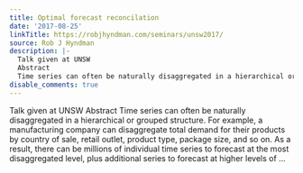 ```yaml
---
title: Optimal forecast reconcilation
date: '2017-08-25'
linkTitle: https://robjhyndman.com/seminars/unsw2017/
source: Rob J Hyndman
description: |-
  Talk given at UNSW
  Abstract
  Time series can often be naturally disaggregated in a hierarchical or grouped structure. For example, a manufacturing company can disaggregate total demand for their products by country of sale, retail outlet, product type, package size, and so on. As a result, there can be millions of individual time series to forecast at the most disaggregated level, plus additional series to forecast at higher levels of ...
disable_comments: true
---
```

Talk given at UNSW
Abstract
Time series can often be naturally disaggregated in a hierarchical or grouped structure. For example, a manufacturing company can disaggregate total demand for their products by country of sale, retail outlet, product type, package size, and so on. As a result, there can be millions of individual time series to forecast at the most disaggregated level, plus additional series to forecast at higher levels of ...